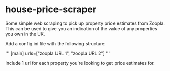 # house-price-scraper

Some simple web scraping to pick up property price estimates from Zoopla. This can be used to give you an indication of the value of any properties you own in the UK. 

Add a config.ini file with the following structure:

'''
[main]
urls=["zoopla URL 1", "zoopla URL 2"]
'''

Include 1 url for each property you're looking to get price estimates for.
